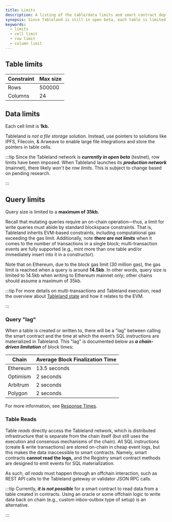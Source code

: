 ```yaml
---
title: Limits
description: A listing of the table/data limits and smart contract deployment locations on supported chains.
synopsis: Since Tableland is still in open beta, each table is limited to the following constraints while the full production network is further clarified. These are temporary limits while the production mainnet is further researched.
keywords:
  - limits
  - cell limit
  - row limit
  - column limit
---
```


## Table limits

| Constraint | Max size |
| ---------- | -------- |
| Rows       | 500000   |
| Columns    | 24       |

## Data limits

Each cell limit is **1kb.**

Tableland is _not a file storage_ solution. Instead, use pointers to solutions like IPFS, Filecoin, & Arweave to enable large file integrations and store the pointers in table cells.

:::tip
Since the Tableland network is **_currently in open beta_** (testnet), row limits have been imposed. When Tableland launches its **_production network_** (mainnet), there likely _won’t be row limits_. This is subject to change based on pending research.

:::

## Query limits

Query size is limited to a **maximum of 35kb.**

Recall that mutating queries require an on-chain operation—thus, a limit for write queries must abide by standard blockspace constraints. That is, Tableland inherits EVM-based constraints, including computational gas exceeding the gas limit. Additionally, note **_there are not limits_** when it comes to the number of transactions in a single block; multi-transaction events are fully supported (e.g., mint more than one table and/or immediately insert into it in a constructor).

Note that on Ethereum, due to the block gas limit (30 million gas), the gas limit is reached when a query is around **14.5kb**. In other words, query size is limited to 14.5kb when writing to Ethereum mainnet only; other chains should assume a maximum of 35kb.

:::tip
For more details on multi-transactions and Tableland execution, read the overview about [Tableland state](/concepts/network/tableland-state) and how it relates to the EVM.

:::

### Query "lag"

When a table is created or written to, there will be a "lag" between calling the smart contract and the time at which the event’s SQL instructions are materialized in Tableland. This "lag" is documented below as **_a chain-driven limitation_** of block times:

| Chain    | Average Block Finalization Time |
| -------- | ------------------------------- |
| Ethereum | 13.5 seconds                    |
| Optimism | 2 seconds                       |
| Arbitrum | 2 seconds                       |
| Polygon  | 2 seconds                       |

For more information, see [Response Times](/concepts/network/response-times).

### Table Reads

Table _reads_ directly access the Tableland network, which is distributed infrastructure that is separate from the chain itself (but still uses the execution and consensus mechanisms of the chain). All SQL instructions (create & write transactions) are stored on-chain in cheap event logs, but this makes the data inaccessible to smart contracts. Namely, smart contracts **cannot read the logs,** and the Registry smart contract methods are designed to emit events for SQL materialization.

As such, _all reads_ must happen through an offchain interaction, such as REST API calls to the Tableland gateway or validator JSON RPC calls.

:::tip
Currently, **_it is not possible_** for a smart contract to read data from a table created in contracts. Using an oracle or some offchain logic to write data back on chain (e.g., custom inbox-outbox type of setup) is an alternative.

:::
